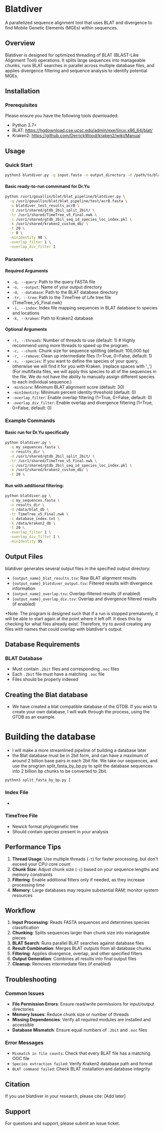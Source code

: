 # Blatdiver

A parallelized sequence alignment tool that uses BLAT and divergence to find Mobile Genetic Elements (MGEs) within sequences.

## Overview

Blatdiver is designed for optimized threading of BLAT (BLAST-Like Alignment Tool) operations. It splits large sequences into manageable chunks, runs BLAT searches in parallel across multiple database files, and applies divergence filtering and sequence analysis to identify potential MGEs.

## Installation

### Prerequisites
Please ensure you have the following tools downloaded:
- Python 3.7+
- BLAT: https://hgdownload.cse.ucsc.edu/admin/exe/linux.x86_64/blat/
- Kraken2: https://github.com/DerrickWood/kraken2/wiki/Manual

## Usage

### Quick Start

```bash
python3 blatdiver.py -q input.fasta -o output_directory -d /path/to/blat_database -tr TimeTree_v5_Final.nwk -i database_index.txt -k /path/to/kraken_db
```
#### Basic ready-to-run commmand for Dr.Yu 
```bash
python /usr1/gouallin/blat/blat_pipeline/blatdiver.py \
  -q /usr1/gouallin/blat/blat_pipeline/test/acrB.fasta \
  -o blatdiver_test_results_acrB \
  -d /usr1/shared/gtdb_2bil_split_2bit/ \
  -tr /usr1/shared/TimeTree_v5_Final.nwk \
  -i /usr1/shared/gtdb_2bil_seq_id_species_loc_index.pkl \
  -k /usr1/shared/kraken2_custom_db/ \
  -t 20 \
  -r 0 \
  -minIdentity 90 \
  -overlap_filter 1 \
  -overlap_div_filter 1
```

### Parameters

#### Required Arguments
- `-q, --query`: Path to the query FASTA file
- `-o, --output`: Name of your output directory
- `-d, --database`: Path to the BLAT database directory
- `-tr, --tree`: Path to the TimeTree of Life tree file (TimeTree_v5_Final.nwk)
- `-i, --index`: Index file mapping sequences in BLAT database to species and locations
- `-k, --kraken`: Path to Kraken2 database

#### Optional Arguments
- `-t, --threads`: Number of threads to use (default: 1) # Highly recommend using more threads to speed up the program.
- `-c, --chunk`: Chunk size for sequence splitting (default: 100,000 bp)
- `-r, --remove`: Clean up intermediate files (1=True, 0=False, default: 1)
- `-s, --species`: If you want to define the species of your query, otherwise we will find it for you with Kraken. (replace spaces with '_') (For multifasta files, we will apply this species to all of the sequences in the file. We do not have the ability to manually assign different species to each individual sequence.)
- `-minScore`: Minimum BLAT alignment score (default: 30)
- `-minIdentity`: Minimum percent identity threshold (default: 0)
- `-overlap_filter`: Enable overlap filtering (1=True, 0=False, default: 0)
- `-overlap_div_filter`: Enable overlap and divergence filtering (1=True, 0=False, default: 0)

### Example Commands

#### Basic run for Dr.Yu specifically
```bash
python blatdiver.py \
  -q my_sequences.fasta \
  -o results_dir \
  -d /usr1/shared/gtdb_2bil_split_2bit/ \
  -tr /usr1/shared/TimeTree_v5_Final.nwk \
  -i /usr1/shared/gtdb_2bil_seq_id_species_loc_index.pkl \
  -k /usr1/shared/kraken2_custom_db/ \
  -t 20 \
```

#### Run with additional filtering:
```bash
python blatdiver.py \
  -q my_sequences.fasta \
  -o results_dir \
  -d /data/blat_db \
  -tr TimeTree_v5_Final.nwk \
  -i database_index.txt \
  -k /data/kraken2_db \
  -t 20 \
  -overlap_filter 1 \
  -overlap_div_filter 1 \
  -minIdentity 95
```

## Output Files

blatdiver generates several output files in the specified output directory:

- `{output_name}_blat_results.tsv`: Raw BLAT alignment results
- `{output_name}_blatdiver_output.tsv`: Filtered results with divergence information
- `{output_name}_overlap.tsv`: Overlap-filtered results (if enabled)
- `{output_name}_overlap_div.tsv`: Overlap and divergence filtered results (if enabled)

*Note: The program is designed such that if a run is stopped prematurely, it will be able to start again at the point where it left off. It does this by checking for what files already exist. Therefore, try to avoid creating any files with names that could overlap with blatdiver's output.

## Database Requirements

### BLAT Database
- Must contain `.2bit` files and corresponding `.ooc` files
- Each `.2bit` file must have a matching `.ooc` file
- Files should be properly indexed

## Creating the Blat database
- We have created a blat compatible database of the GTDB. If you wish to create your own database, I will walk through the process, using the GTDB as an example.

# Building the database
- I will make a more streamlined pipeline of building a database later
- the Blat database must be in 2bit form, and can have a maximum of around 2 billion base pairs in each 2bit file. We take our sequences, and use the program split_fasta_by_bp.py to split the database sequences into 2 billion bp chunks to be converted to 2bit.
```
python3 split_fasta_by_bp.py [
```

### Index File
- 

### TimeTree File
- Newick format phylogenetic tree
- Should contain species present in your analysis

## Performance Tips

1. **Thread Usage**: Use multiple threads (`-t`) for faster processing, but don't exceed your CPU core count
2. **Chunk Size**: Adjust chunk size (`-c`) based on your sequence lengths and memory constraints
3. **Filtering**: Enable additional filters only if needed, as they increase processing time
4. **Memory**: Large databases may require substantial RAM; monitor system resources

## Workflow

1. **Input Processing**: Reads FASTA sequences and determines species classification
2. **Chunking**: Splits sequences larger than chunk size into manageable pieces
3. **BLAT Search**: Runs parallel BLAT searches against database files
4. **Result Combination**: Merges BLAT outputs from all database chunks
5. **Filtering**: Applies divergence, overlap, and other specified filters
6. **Output Generation**: Combines all results into final output files
7. **Cleanup**: Removes intermediate files (if enabled)

## Troubleshooting

### Common Issues

- **File Permission Errors**: Ensure read/write permissions for input/output directories
- **Memory Issues**: Reduce chunk size or number of threads
- **Missing Dependencies**: Verify all required modules are installed and accessible
- **Database Mismatch**: Ensure equal numbers of `.2bit` and `.ooc` files

### Error Messages

- `Mismatch in file counts`: Check that every BLAT file has a matching OOC file
- `Species extraction failed`: Verify Kraken2 database path and format
- `BLAT command failed`: Check BLAT installation and database integrity

## Citation

If you use blatdiver in your research, please cite:
[Add later]

## Support

For questions and support, please submit an issue ticket.
